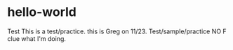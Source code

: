 # hello-world
Test
This is a test/practice.
this is Greg on 11/23. Test/sample/practice NO F clue what I'm doing.
